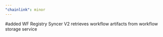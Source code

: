 ```yaml
---
"chainlink": minor
---
```


#added WF Registry Syncer V2 retrieves workflow artifacts from workflow storage service

